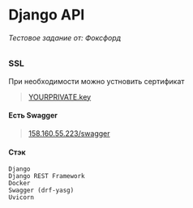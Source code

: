 # Django API
###### Тестовое задание от: Фоксфорд

### SSL
При необходимости можно устновить сертификат
>[YOURPRIVATE.key](app%2Fcert%2FYOURPRIVATE.key)

#### Есть Swagger
>[158.160.55.223/swagger](https://158.160.55.223/swagger)

#### Стэк
```
Django
Django REST Framework
Docker
Swagger (drf-yasg)
Uvicorn
```
